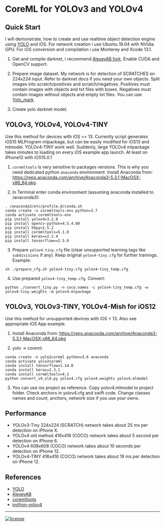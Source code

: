 # CoreML for YOLOv3 and YOLOv4

## Quick Start

I will demonstrate, how to create and use realtime object detection engine
using [YOLO](http://pjreddie.com/darknet/yolo/) and iOS. For network creation i use Ubuntu 19.04 with NVidia GPU. For
iOS conversion and compilation i use Monterey and Xcode 13.1.

1. Get and compile darknet, i recommend [AlexeyAB fork](https://github.com/AlexeyAB/darknet.git). Enable CUDA and OpenCV
   support.

2. Prepare image dataset. My network is for detection of SCRATCHES on 224x224 input. Refer to darknet docs if you need
   your own objects. Split images into scratch/positives and scratch/negatives. Positives must contain images with
   objects and txt files with boxes. Negatives must contain images without objects and empty txt files. You can
   use [Yolo_mark](https://github.com/AlexeyAB/Yolo_mark).

3. Create yolo darknet model.

## YOLOv3, YOLOv4, YOLOv4-TINY

Use this method for devices with iOS >= 13. Currently script generates iOS15 MLProgram mlpackage, but can be easily
modified for iOS13 and mlmodel. YOLOv4-TINY work well. Suddenly, large YOLOv4 mlpackage takes minutes to loading on
every iOS example app launch. At least on iPhone12 with iOS15.0.1

1. `coremltools` is very sensitive to packages versions. This is why you need dedicated python `anaconda` environment.
Install Anaconda from: https://repo.anaconda.com/archive/Anaconda3-5.3.1-MacOSX-x86_64.pkg.

2. In Terminal enter conda environment (assuming anaconda installed to /anaconda3):

```shell
. /anaconda3/etc/profile.d/conda.sh
conda create -n coremltools-env python=3.7
conda activate coremltools-env
pip install yolov4=3.2.0
pip install opencv-python=4.5.4.60
pip install h5py=1.5.2
pip install coremltools=5.1.0
pip install keras==2.2.4
pip install tensorflow==2.5.0
```

3. Prepare `yolov4-tiny.cfg` file (clear unsupported learning tags like `subdivisions` if any). Keep original `yolov4-tiny.cfg` for further trainings. Example:

```shell
sh ./prepare_cfg.sh yolov4-tiny.cfg yolov4-tiny_temp.cfg 
```

4. Use prepared `yolov4-tiny_temp.cfg`. Convert:

```shell
python ./convert_tiny.py -n coco.names -c yolov4-tiny_temp.cfg -w yolov4-tiny.weights -m yolov4.mlpackage
```

## YOLOv3, YOLOv3-TINY, YOLOv4-Mish for iOS12

Use this method for unsupported devices with iOS < 13. Also see appropriate iOS App example.

1. Install Anaconda from: https://repo.anaconda.com/archive/Anaconda3-5.3.1-MacOSX-x86_64.pkg

2. yolo -> coreml:

```
conda create -n yolo2coreml python=3.6 anaconda
conda activate yolo2coreml
conda install tensorflow=1.14.0
conda install keras=2.3.1
conda install coremltools=4.1
python convert_v4_old.py yolov4.cfg yolov4.weights yolov4.mlmodel
```

3. You can use ios project as reference. Copy yolov4.mlmodel to project folder. Check anchors in yolov4.cfg and swift
   code. Change classes names and count, anchors, network size if you use your owns.

## Performance

- YOLOv3-Tiny 224x224 (SCRATCH) network takes about 25 ms per detection on iPhone X.
- YOLOv4 old method 416x416 (COCO) network takes about 5 second per detection on iPhone 6.
- YOLOv4 608x608 (COCO) network takes about 10 seconds per detection on iPhone 12.
- YOLOv4-TINY 416x416 (COCO) network takes about 19 ms per detection on iPhone 12.

## References

* [YOLO](http://pjreddie.com/darknet/yolo)
* [AlexeyAB](https://github.com/AlexeyAB/darknet.git)
* [coremltools](https://coremltools.readme.io/docs)
* [python-yolov4](https://wiki.loliot.net/docs/lang/python/libraries/yolov4/python-yolov4-about/)

---
[![license](https://img.shields.io/github/license/mashape/apistatus.svg)](LICENSE)
